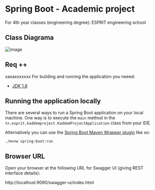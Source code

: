 # Spring Boot - Academic project  
For 4th year classes (engineering degree): ESPRIT engineering school

## Class Diagrama

![image](https://user-images.githubusercontent.com/47184233/205064014-71e3b383-81ae-4554-98af-e2522a972220.png)


## Req ++
xaxaxxxxxxx
For building and running the application you neeed:

- [JDK 1.8](http://www.oracle.com/technetwork/java/javase/downloads/jdk8-downloads-2133151.html)

## Running the application locally

There are several ways to run a Spring Boot application on your local machine.
One way is to execute the `main` method in the `tn.esprit.kaddemproject.KaddemProjectApplication` class from your IDE.

Alternatively you can use the [Spring Boot Maven Wrapper plugin](https://maven.apache.org/wrapper/) like so:

```shell
./mvnw spring-boot:run
```
## Browser URL
Open your browser at the following URL for Swagger UI (giving REST interface details):

http://localhost:9090/swagger-ui/index.html 

